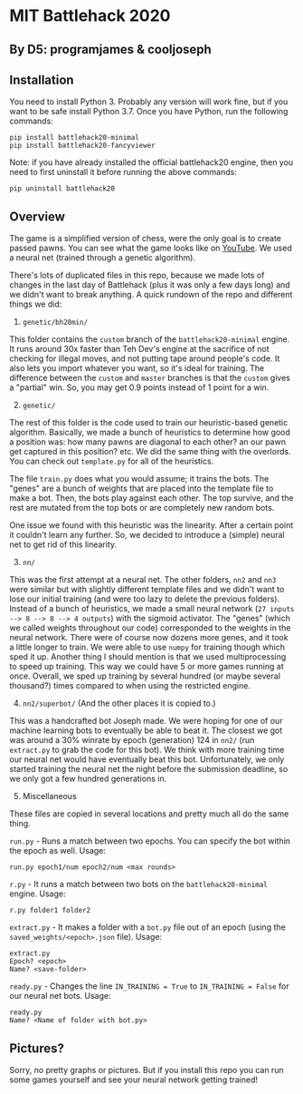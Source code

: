 # MIT Battlehack 2020
## By D5: programjames & cooljoseph

## Installation
You need to install Python 3. Probably any version will work fine, but if you want to be safe install Python 3.7. Once you have Python,
run the following commands:
```
pip install battlehack20-minimal
pip install battlehack20-fancyviewer
```
Note: if you have already installed the official battlehack20 engine, then you need to first uninstall it before running the above
commands:
```
pip uninstall battlehack20
```

## Overview
The game is a simplified version of chess, were the only goal is to create passed pawns. You can see what the game looks like on [YouTube](https://youtu.be/wS0TO_QtgmI). We used a neural net (trained through a genetic algorithm).

There's lots of duplicated files in this repo, because we made lots of changes in the last day of Battlehack (plus it was only a few days long) and we didn't want to break anything.
A quick rundown of the repo and different things we did:

1. `genetic/bh20min/`

This folder contains the `custom` branch of the `battlehack20-minimal` engine. It runs around 30x faster than Teh Dev's
engine at the sacrifice of not checking for illegal moves, and not putting tape around people's code. It also lets you
import whatever you want, so it's ideal for training. The difference between the `custom` and `master` branches is that
the `custom` gives a "partial" win. So, you may get 0.9 points instead of 1 point for a win.

2. `genetic/`

The rest of this folder is the code used to train our heuristic-based genetic algorithm. Basically, we made a bunch of heuristics to
determine how good a position was: how many pawns are diagonal to each other? an our pawn get captured in this position? etc. We did
the same thing with the overlords. You can check out `template.py` for all of the heuristics.

The file `train.py` does what you would assume; it trains the bots. The "genes" are a bunch of weights that are placed into the template
file to make a bot. Then, the bots play against each other. The top survive, and the rest are mutated from the top bots or are completely
new random bots.

One issue we found with this heuristic was the linearity. After a certain point it couldn't learn any further. So, we decided to introduce
a (simple) neural net to get rid of this linearity.

3. `nn/`

This was the first attempt at a neural net. The other folders, `nn2` and `nn3` were similar but with slightly different template files
and we didn't want to lose our initial training (and were too lazy to delete the previous folders). Instead of a bunch of heuristics,
we made a small neural network (`27 inputs --> 8 --> 8 --> 4 outputs`) with the sigmoid activator. The "genes" (which we called weights
throughout our code) corresponded to the weights in the neural network. There were of course now dozens more genes, and it took a little
longer to train. We were able to use `numpy` for training though which sped it up. Another thing I should mention is that we used
multiprocessing to speed up training. This way we could have 5 or more games running at once. Overall, we sped up training by several
hundred (or maybe several thousand?) times compared to when using the restricted engine.

4. `nn2/superbot/` (And the other places it is copied to.)

This was a handcrafted bot Joseph made. We were hoping for one of our machine learning bots to eventually be able to beat it. The
closest we got was around a 30% winrate by epoch (generation) 124 in `nn2/` (run `extract.py` to grab the code for this bot). We think
with more training time our neural net would have eventually beat this bot. Unfortunately, we only started training the neural net the
night before the submission deadline, so we only got a few hundred generations in.

5. Miscellaneous

These files are copied in several locations and pretty much all do the same thing.


`run.py` - Runs a match between two epochs. You can specify the bot within the epoch as well. Usage:
```
run.py epoch1/num epoch2/num <max rounds>
```

`r.py` - It runs a match between two bots on the `battlehack20-minimal` engine. Usage:
```
r.py folder1 folder2
```

`extract.py` - It makes a folder with a `bot.py` file out of an epoch (using the `saved_weights/<epoch>.json` file). Usage:
```
extract.py
Epoch? <epoch>
Name? <save-folder>
```

`ready.py` - Changes the line `IN_TRAINING = True` to `IN_TRAINING = False` for our neural net bots. Usage:
```
ready.py
Name? <Name of folder with bot.py>
```

## Pictures?
Sorry, no pretty graphs or pictures. But if you install this repo you can run some games yourself and see your neural network getting
trained!
